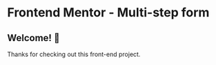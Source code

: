 # Frontend Mentor - Multi-step form

## Welcome! 👋

Thanks for checking out this front-end project.
